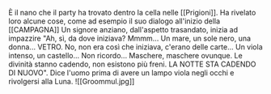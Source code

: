 È il nano che il party ha trovato dentro la cella nelle [[Prigioni]]. 
Ha rivelato loro alcune cose, come ad esempio il suo dialogo all'inizio della [[CAMPAGNA]]
Un signore anziano, dall'aspetto trasandato, inizia ad impazzire "Ah, sì, da dove iniziava? Mmmm... Un mare, un sole nero, una donna... VETRO. No, non era così che iniziava, c'erano delle carte... Un viola intenso, un castello... Non ricordo... Maschere, maschere ovunque. Le divinità stanno cadendo, non esistono più freni. LA NOTTE STA CADENDO DI NUOVO". Dice l'uomo prima di avere un lampo viola negli occhi e rivolgersi alla Luna.
![[Groommul.jpg]]